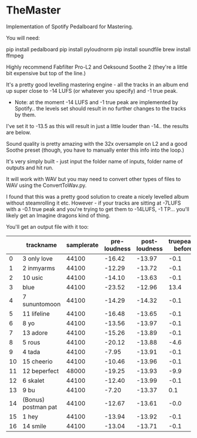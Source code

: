 # TheMaster
Implementation of Spotify Pedalboard for Mastering.

You will need:

pip install pedalboard
pip install pyloudnorm
pip install soundfile
brew install ffmpeg


Highly recommend Fabfilter Pro-L2 and Oeksound Soothe 2 (they're a little bit expensive but top of the line.)

It's a pretty good levelling mastering engine - all the tracks in an album end up super close to -14 LUFS (or whatever you specify) and -1 true peak. 
- Note: at the moment -14 LUFS and -1 true peak are implemented by Spotify.. the levels set should result in no further changes to the tracks by them. 

I've set it to -13.5 as this will result in just a little louder than -14.. the results are below.

Sound quality is pretty amazing with the 32x oversample on L2 and a good Soothe preset (though, you have to manually enter this info into the loop.)

It's very simply built - just input the folder name of inputs, folder name of outputs and hit run. 

It will work with WAV but you may need to convert other types of files to WAV using the ConvertToWav.py. 

I found that this was a pretty good solution to create a nicely levelled album without steamrolling it etc. However - if your tracks are sitting at -7LUFS with a -0.1 true peak and you're trying to get them to -14LUFS, -1 TP... you'll likely get an Imagine dragons kind of thing. 

You'll get an output file with it too:

|    | trackname           | samplerate | pre-loudness | post-loudness | truepeak-before | truepeak-after |
|----|---------------------|------------|--------------|---------------|-----------------|----------------|
| 0  | 3 only love         | 44100      | -16.42       | -13.97        | -0.1            | -1.0           |
| 1  | 2 inmyarms          | 44100      | -12.29       | -13.72        | -0.1            | -1.2           |
| 2  | 10 usic             | 44100      | -14.10       | -13.63        | -0.1            | -1.0           |
| 3  | blue                | 44100      | -23.52       | -12.96        | 13.4            | -2.4           |
| 4  | 7 sununtomoon       | 44100      | -14.29       | -14.32        | -0.1            | -1.0           |
| 5  | 11 lifeline         | 44100      | -16.48       | -13.65        | -0.1            | -1.0           |
| 6  | 8 yo                | 44100      | -13.56       | -13.97        | -0.1            | -1.0           |
| 7  | 13 adore            | 44100      | -15.26       | -13.89        | -0.1            | -1.0           |
| 8  | 5 rous              | 44100      | -20.12       | -13.88        | -4.6            | -1.0           |
| 9  | 4 tada              | 44100      | -7.95        | -13.91        | -0.1            | -5.6           |
| 10 | 15 cheerio          | 44100      | -10.46       | -13.96        | -0.1            | -3.1           |
| 11 | 12 beperfect        | 48000      | -19.25       | -13.93        | -9.9            | -2.7           |
| 12 | 6 skalet            | 44100      | -12.40       | -13.99        | -0.1            | -1.1           |
| 13 | 9 bu                | 44100      | -7.20        | -13.37        | 0.1             | -6.3           |
| 14 | (Bonus) postman pat | 44100      | -12.67       | -13.61        | -0.0            | -1.0           |
| 15 | 1 hey               | 44100      | -13.94       | -13.92        | -0.1            | -1.0           |
| 16 | 14 smile            | 44100      | -13.04       | -13.71        | -0.1            | -1.0           |
